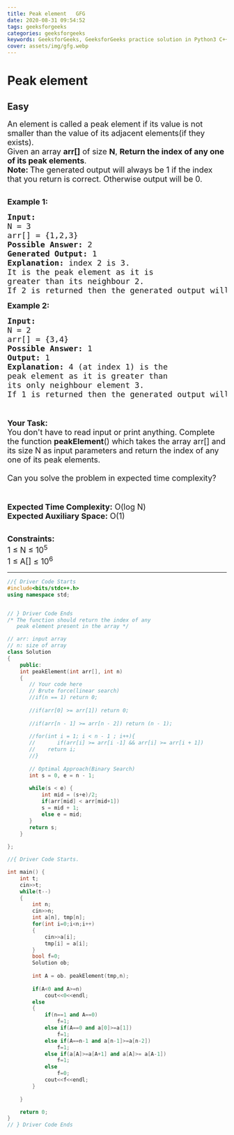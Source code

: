 ```yaml
---
title: Peak element   GFG
date: 2020-08-31 09:54:52
tags: geeksforgeeks
categories: geeksforgeeks
keywords: GeeksforGeeks, GeeksforGeeks practice solution in Python3 C++ Java, Peak element - GFG solution
cover: assets/img/gfg.webp
---
```



# Peak element
## Easy
<div class="problems_problem_content__Xm_eO"><p><span style="font-size:18px">An element is called a peak element if its value&nbsp;is not smaller than the value of&nbsp;its adjacent elements(if they exists).<br>
Given an array <strong>arr[]</strong> of size&nbsp;<strong>N</strong>,&nbsp;<strong>Return the index of any one of its&nbsp;peak elements</strong>.<br>
<strong>Note:&nbsp;</strong>The generated output will always be&nbsp;1 if the index that you&nbsp;return is correct. Otherwise output will be 0.&nbsp;</span></p>

<p><br>
<strong><span style="font-size:18px">Example 1:</span></strong></p>

<pre><strong><span style="font-size:18px">Input: 
</span></strong><span style="font-size:18px">N = 3
arr[] = {1,2,3}
</span><strong><span style="font-size:18px">Possible Answer: </span></strong><span style="font-size:18px">2
<strong>Generated Output:</strong> 1
<strong>Explanation:</strong> index 2 is 3.
It is the peak element as it is 
greater than its neighbour 2.
If 2 is returned then the generated output will be 1 else 0.</span>
</pre>

<p><strong><span style="font-size:18px">Example 2:</span></strong></p>

<pre><strong><span style="font-size:18px">Input:
</span></strong><span style="font-size:18px">N = 2
arr[] = {3,4}
</span><strong><span style="font-size:18px">Possible Answer: </span></strong><span style="font-size:18px">1
<strong>Output: </strong>1<strong>
Explanation: </strong>4 (at index 1) is the 
peak element as it is greater than 
its only neighbour element 3.
</span><span style="font-size:18px">If 1 is returned then the generated output will be 1 else 0.</span>
</pre>

<p>&nbsp;</p>

<p><strong><span style="font-size:18px">Your Task:</span></strong><br>
<span style="font-size:18px">You don't have to read&nbsp;input or print anything. Complete the function <strong>peakElement</strong>() which takes the array arr[] and its size N as input parameters and return the&nbsp;index of any one of its peak elements.<br>
<br>
Can you solve the problem in expected time complexity?</span></p>

<p>&nbsp;</p>

<p><span style="font-size:18px"><strong>Expected Time Complexity:</strong>&nbsp;O(log N)<br>
<strong>Expected Auxiliary Space:</strong>&nbsp;O(1)</span></p>

<p><br>
<span style="font-size:18px"><strong>Constraints:</strong><br>
1 ≤ N ≤ 10<sup>5</sup><br>
1 ≤ A[] ≤ 10<sup>6</sup></span></p>
</div>

---




```cpp
//{ Driver Code Starts
#include<bits/stdc++.h>
using namespace std;


// } Driver Code Ends
/* The function should return the index of any
   peak element present in the array */

// arr: input array
// n: size of array
class Solution
{
    public:
    int peakElement(int arr[], int n)
    {
       // Your code here
       // Brute force(linear search)
       //if(n == 1) return 0;
       
       //if(arr[0] >= arr[1]) return 0;
       
       //if(arr[n - 1] >= arr[n - 2]) return (n - 1);
       
       //for(int i = 1; i < n - 1 ; i++){
       //       if(arr[i] >= arr[i -1] && arr[i] >= arr[i + 1])
       //    return i;
       //}
       
       // Optimal Approach(Binary Search)
       int s = 0, e = n - 1;
       
       while(s < e) {
           int mid = (s+e)/2;
           if(arr[mid] < arr[mid+1]) 
           s = mid + 1;
           else e = mid;
       }
       return s;
    }
    
};

//{ Driver Code Starts.

int main() {
	int t;
	cin>>t;
	while(t--)
	{
		int n;
		cin>>n;
		int a[n], tmp[n];
		for(int i=0;i<n;i++)
		{
			cin>>a[i];
			tmp[i] = a[i];
		}
		bool f=0;
		Solution ob;
		
		int A = ob. peakElement(tmp,n);
		
		if(A<0 and A>=n)
		    cout<<0<<endl;
		else
		{
    		if(n==1 and A==0)
    		    f=1;
    		else if(A==0 and a[0]>=a[1])
    		    f=1;
    		else if(A==n-1 and a[n-1]>=a[n-2])
    		    f=1;
    		else if(a[A]>=a[A+1] and a[A]>= a[A-1])
    		    f=1;
    		else
    		    f=0;
    		cout<<f<<endl;
		}
		
	}

	return 0;
}
// } Driver Code Ends
```
